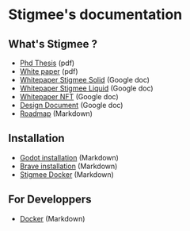 # Stigmee's documentation

## What's Stigmee ?

- [Phd Thesis](https://pastel.archives-ouvertes.fr/tel-03130253/document) (pdf)
- [White paper](doc/Stigmee_Whitepaper.pdf) (pdf)
- [Whitepaper Stigmee Solid](https://docs.google.com/document/d/16Zkk4eoFl_DlpukDaKD_d2qWO6Evh_TZvCcxoise8t8/edit?usp=sharing) (Google doc)
- [Whitepaper Stigmee Liquid](https://docs.google.com/document/d/147sKgL1lww9dvO4GscB2m4MaMF9ldygLhSGPFhQ_VXc/edit?usp=sharing) (Google doc)
- [Whitepaper NFT](https://docs.google.com/document/d/1F-e5DK94eEPSF7X0IZ7-aEHj9zRAZOaTeOKrtDbw6WE/edit?usp=sharing) (Google doc)
- [Design Document](https://docs.google.com/document/d/1XzAblKnWayq8NJW_myVK2IoR4H7Io_25X-UVhYt_dcI/edit?usp=sharing) (Google doc)
- [Roadmap](doc/roadmap_fr.md) (Markdown)

## Installation

- [Godot installation](doc/install_godot_en.md) (Markdown)
- [Brave installation](doc/install_brave_en.md) (Markdown)
- [Stigmee Docker](https://github.com/chreage-rebirth/bootstrap/blob/master/README.md) (Markdown)

## For Developpers

- [Docker](doc/tuto_docker_fr.md) (Markdown)
